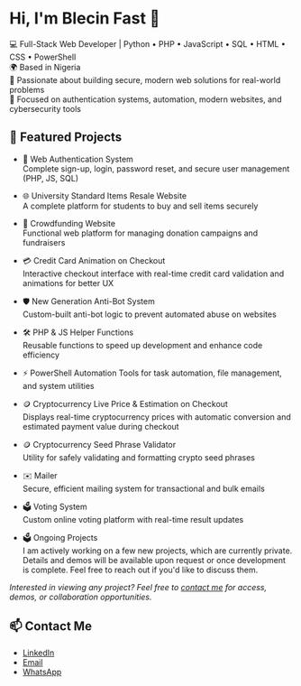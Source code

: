 # Hi, I'm Blecin Fast 👋

💻 Full-Stack Web Developer | Python • PHP • JavaScript • SQL • HTML • CSS • PowerShell  
🌍 Based in Nigeria  
🔐 Passionate about building secure, modern web solutions for real-world problems  
🚀 Focused on authentication systems, automation, modern websites, and cybersecurity tools  

## 🚀 Featured Projects

- 🔐 Web Authentication System  
   Complete sign-up, login, password reset, and secure user management (PHP, JS, SQL)  

- 🌐 University Standard Items Resale Website  
   A complete platform for students to buy and sell items securely  

- 🤝 Crowdfunding Website  
   Functional web platform for managing donation campaigns and fundraisers  

- 💳 Credit Card Animation on Checkout  
   Interactive checkout interface with real-time credit card validation and animations for better UX  

- 🛡️ New Generation Anti-Bot System  
   Custom-built anti-bot logic to prevent automated abuse on websites  

- 🛠️ PHP & JS Helper Functions  
   Reusable functions to speed up development and enhance code efficiency  

- ⚡ PowerShell Automation
   Tools for task automation, file management, and system utilities

- 🪙 Cryptocurrency Live Price & Estimation on Checkout  
   Displays real-time cryptocurrency prices with automatic conversion and estimated payment value during checkout  

- 🪙 Cryptocurrency Seed Phrase Validator  
   Utility for safely validating and formatting crypto seed phrases  

- ✉️ Mailer  
   Secure, efficient mailing system for transactional and bulk emails  

- 🗳️ Voting System  
   Custom online voting platform with real-time result updates

- 🗳️ Ongoing Projects  
   I am actively working on a few new projects, which are currently private. Details and demos will be available upon request or once development is complete. Feel free to reach out if you'd like to discuss them.


*Interested in viewing any project? Feel free to [contact me](https://wa.me/2349122001163) for access, demos, or collaboration opportunities.*  

## 📫 Contact Me

- [LinkedIn](http://www.linkedin.com/in/blessing-oyesomi-fast0610)  
- [Email](mailto:blecinoyesomi16@gmail.com)  
- [WhatsApp](https://wa.me/2349122001163)  
